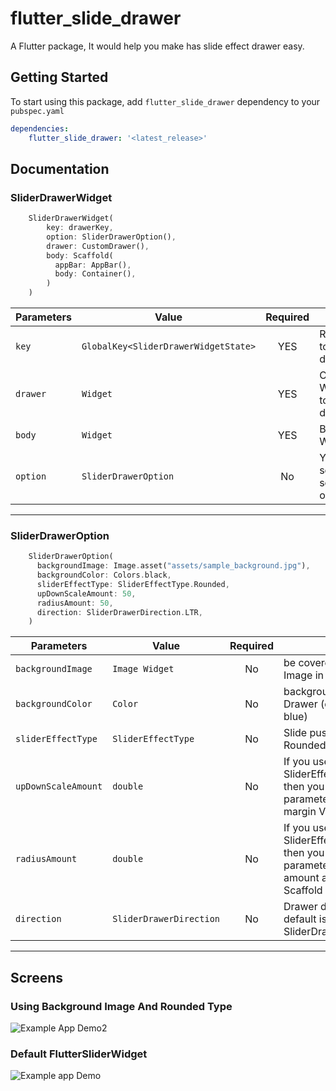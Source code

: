 # flutter_slide_drawer

A Flutter package, It would help you make has slide effect drawer easy.

## Getting Started

To start using this package, add `flutter_slide_drawer` dependency to your `pubspec.yaml`

```yaml
dependencies:
    flutter_slide_drawer: '<latest_release>'
```

## Documentation

### SliderDrawerWidget

```dart
    SliderDrawerWidget(
        key: drawerKey,
        option: SliderDrawerOption(),
        drawer: CustomDrawer(),
        body: Scaffold(
          appBar: AppBar(),
          body: Container(),
        )
    )
```

| Parameters | Value                                | Required | Docs                         |
| ---------- | ------------------------------------ | :------: | ---------------------------- |
| `key`      | `GlobalKey<SliderDrawerWidgetState>` |   YES    | Required to open drawer.     |
| `drawer`   | `Widget`                             |   YES    | Custom Widget to use drawer  |
| `body`     | `Widget`                             |   YES    | Body Widget                  |
| `option`   | `SliderDrawerOption`                 |    No    | You can set several options. |

---

### SliderDrawerOption

```dart
    SliderDrawerOption(
      backgroundImage: Image.asset("assets/sample_background.jpg"),
      backgroundColor: Colors.black,
      sliderEffectType: SliderEffectType.Rounded,
      upDownScaleAmount: 50,
      radiusAmount: 50,
      direction: SliderDrawerDirection.LTR,
    )
```

| Parameters          | Value                   | Required | Docs                                                                                                         |
| ------------------- | ----------------------- | :------: | ------------------------------------------------------------------------------------------------------------ |
| `backgroundImage`   | `Image Widget`          |    No    | be covered Background Image in Drawer                                                                        |
| `backgroundColor`   | `Color`                 |    No    | background Color in Drawer (default Color is blue)                                                           |
| `sliderEffectType`  | `SliderEffectType`      |    No    | Slide push Effect Type ( Rounded , Rectangle)                                                                |
| `upDownScaleAmount` | `double`                |    No    | If you use SliderEffectType.Runded then you can use this parameters. It make margin Vertical in Scaffold     |
| `radiusAmount`      | `double`                |    No    | If you use SliderEffectType.Runded then you can use this parameters. It make as amount as radius in Scaffold |
| `direction`         | `SliderDrawerDirection` |    No    | Drawer direction option, default is SliderDrawerDirection.LTR                                                |

---

## Screens

### Using Background Image And Rounded Type

![Example App Demo2](https://user-images.githubusercontent.com/36467891/125026234-19bb1b00-e0bf-11eb-8273-dd617d9735db.gif)

### Default FlutterSliderWidget

![Example app Demo](https://user-images.githubusercontent.com/36467891/125026222-158efd80-e0bf-11eb-882c-cf1a28b3f368.gif)
